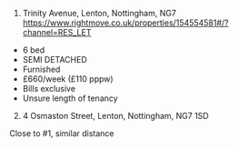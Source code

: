 






1. Trinity Avenue, Lenton, Nottingham, NG7
https://www.rightmove.co.uk/properties/154554581#/?channel=RES_LET 
- 6 bed
- SEMI DETACHED
- Furnished
- £660/week (£110 pppw)
- Bills exclusive
- Unsure length of tenancy


2. 4 Osmaston Street, Lenton, Nottingham, NG7 1SD

Close to #1, similar distance

